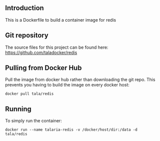 ## Introduction
This is a Dockerfile to build a container image for redis

## Git repository
The source files for this project can be found here: https://github.com/taladocker/redis

## Pulling from Docker Hub
Pull the image from docker hub rather than downloading the git repo. This prevents you having to build the image on every docker host:

```
docker pull tala/redis
```

## Running
To simply run the container:

```
docker run --name talaria-redis -v /docker/host/dir:/data -d tala/redis
```
